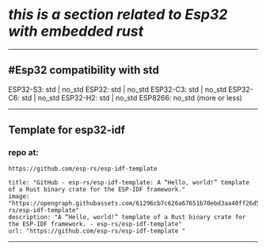 # __*this is a section related to Esp32 with embedded rust*__ 


---
## #Esp32 compatibility with std

ESP32-S3: std | no_std
ESP32: std | no_std
ESP32-C3: std  | no_std
ESP32-C6: std | no_std
ESP32-H2: std | no_std
ESP8266:  no_std (more or less)

---
## Template for esp32-idf
### repo at:
	https://github.com/esp-rs/esp-idf-template 
```embed
title: "GitHub - esp-rs/esp-idf-template: A “Hello, world!” template of a Rust binary crate for the ESP-IDF framework."
image: "https://opengraph.githubassets.com/61296cb7c626a67651b70ebd3aa40ff26d528ad4bfba6808dd4622b1bfd0fe56/esp-rs/esp-idf-template"
description: "A “Hello, world!” template of a Rust binary crate for the ESP-IDF framework. - esp-rs/esp-idf-template"
url: "https://github.com/esp-rs/esp-idf-template "
```

---
